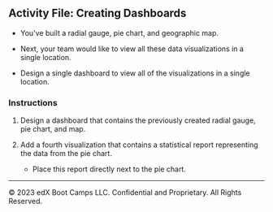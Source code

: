 ## Activity File: Creating Dashboards 

- You've built a radial gauge, pie chart, and geographic map.

- Next, your team would like to view all these data visualizations in a single location.

- Design a single dashboard to view all of the visualizations in a single location.


### Instructions

1. Design a dashboard that contains the previously created radial gauge, pie chart, and map.

2. Add a fourth visualization that contains a statistical report representing the data from the pie chart.

    - Place this report directly next to the pie chart.

---
&copy; 2023 edX Boot Camps LLC. Confidential and Proprietary. All Rights Reserved.  
